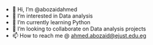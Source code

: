 - 👋 Hi, I’m @abozaidahmed
- 👀 I’m interested in Data analysis
- 🌱 I’m currently learning Python
- 💞️ I’m looking to collaborate on Data analysis projects
- 📫 How to reach me @ ahmed.abozaid@ejust.edu.eg

<!---
abozaidahmed/abozaidahmed is a ✨ special ✨ repository because its `README.md` (this file) appears on your GitHub profile.
You can click the Preview link to take a look at your changes.
--->
